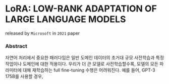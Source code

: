 # LoRA: LOW-RANK ADAPTATION OF LARGE LANGUAGE MODELS
released by `Microsoft` in `2021`
paper

### Abstract

자연어 처리에서 중요한 패러다임은 일반 도메인 데이터의 초거대 규모 사전학습과 특정 작업이나 도메인에 대한 적용이다. 
우리가 더 큰 모델로 사전학습할수록, 모델의 모든 파라미터에 대해 재학습하는 full fine-tuning 수행은 어려워진다. 
예를 들어, GPT-3 175B를 사용할 경우, 
